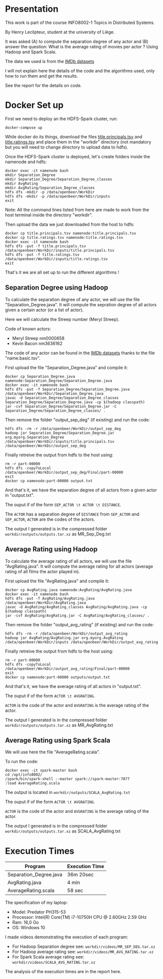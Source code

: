 
# Presentation
This work is part of the course INFO8002-1 Topics in Distributed Systems.

By Henry Leclipteur, student at the university of Liège.

It was asked (A) to compute the separation degree of any actor and (B) answer the question: What is the average rating of movies per actor ?
Using Hadoop and Spark Scala.


The data we used is from the [IMDb datasets](https://developer.imdb.com/non-commercial-datasets/)

I will not explain here the details of the code and the algorithms used, only how to run them and get the results.

See the report for the details on code.


# Docker Set up
First we need to deploy an the HDFS-Spark cluster, run:

```
docker-compose up
```

While docker do its things, download the files [title.principals.tsv](https://datasets.imdbws.com/) and [title.ratings.tsv](https://datasets.imdbws.com/) and place them in the "workdir" directory (not mandatory but you will need to change directory to upload data to hdfs).

Once the HDFS-Spark cluster is deployed, let's create folders inside the namenode and hdfs:
```
docker exec -it namenode bash
mkdir Separation_Degree
mkdir Separation_Degree/Separation_Degree_classes
mkdir AvgRating
mkdir AvgRating/Separation_Degree_classes
hdfs dfs -mkdir -p /data/openbeer/WorkDir
hdfs dfs -mkdir -p /data/openbeer/WorkDir/inputs
exit
```
Note: All the command lines listed from here are made to work from the host terminal inside the directory "workdir".

Then upload the data we just downloaded from the host to hdfs:
```
docker cp title.principals.tsv namenode:title.principals.tsv
docker cp title.ratings.tsv namenode:title.ratings.tsv
docker exec -it namenode bash
hdfs dfs -put -f title.principals.tsv   /data/openbeer/WorkDir/inputs/title.principals.tsv  
hdfs dfs -put -f title.ratings.tsv   /data/openbeer/WorkDir/inputs/title.ratings.tsv  
exit
```

That's it we are all set up to run the different algorithms !

## Separation Degree using Hadoop
To calculate the separation degree of any actor, we will use the file "Separation_Degree.java".
It will compute the sepration degree of all actors given a certain actor (or a list of actor).

Here we will calculate the Streep number (Meryl Streep). 

Code of known actors:
* Meryl Streep  nm0000658
* Kevin Bacon   nm3636162

The code of any actor can be found in the [IMDb datasets](https://developer.imdb.com/) thanks to the file "name.basic.tsv".


First upload the file "Separation_Degree.java" and compile it:
```
docker cp Separation_Degree.java namenode:Separation_Degree/Separation_Degree.java
docker exec -it namenode bash
hdfs dfs -put -f Separation_Degree/Separation_Degree.java /data/openbeer/WorkDir/Separation_Degree.java
javac -d Separation_Degree/Separation_Degree_classes Separation_Degree/Separation_Degree.java -cp $(hadoop classpath)
jar -cvf Separation_Degree/Separation_Degree.jar -C Separation_Degree/Separation_Degree_classes/ .
```

Then remove the folder "output_sep_deg" (if existing) and run the code:
```
hdfs dfs -rm -r /data/openbeer/WorkDir/output_sep_deg
hadoop jar Separation_Degree/Separation_Degree.jar org.myorg.Separation_Degree /data/openbeer/WorkDir/inputs/title.principals.tsv /data/openbeer/WorkDir/output_sep_deg
```

Finally retreive the output from hdfs to the host using:
```
rm -r part-00000
hdfs dfs -copyToLocal /data/openbeer/WorkDir/output_sep_deg/Final/part-00000
exit
docker cp namenode:part-00000 output.txt 
```

And that's it, we have the separation degree of all actors from a given actor in "output.txt".

The ouput if of the form `SEP_ACTOR \t ACTOR \t DISTANCE`.

The `ACTOR` has a separation degree of `DISTANCE` from `SEP_ACTOR` and `SEP_ACTOR`, `ACTOR` are the codes of the actors.

The output I generated is in the compressed folder `workdir/outputs/outputs.tar.xz` as MR_Sep_Deg.txt

## Average Rating using Hadoop
To calculate the average rating of all actors, we will use the file "AvgRating.java".
It will compute the average rating for all actors (average rating of all films the actor played in).

First upload the file "AvgRating.java" and compile it:
```
docker cp AvgRating.java namenode:AvgRating/AvgRating.java
docker exec -it namenode bash
hdfs dfs -put -f AvgRating/AvgRating.java /data/openbeer/WorkDir/AvgRating.java
javac -d AvgRating/AvgRating_classes AvgRating/AvgRating.java -cp $(hadoop classpath)
jar -cvf AvgRating/AvgRating.jar -C AvgRating/AvgRating_classes/ .
```

Then remove the folder "output_avg_rating" (if existing) and run the code:
```
hdfs dfs -rm -r /data/openbeer/WorkDir/output_avg_rating
hadoop jar AvgRating/AvgRating.jar org.myorg.AvgRating /data/openbeer/WorkDir/inputs /data/openbeer/WorkDir/output_avg_rating
```

Finally retreive the output from hdfs to the host using:
```
rm -r part-00000
hdfs dfs -copyToLocal /data/openbeer/WorkDir/output_avg_rating/Final/part-00000
exit
docker cp namenode:part-00000 outputs/output.txt 
```

And that's it, we have the average rating of all actors in "output.txt".

The ouput if of the form `ACTOR \t AVGRATING`.

`ACTOR` is the code of the actor and `AVGRATING` is the average rating of the actor.

The output I generated is in the compressed folder `workdir/outputs/outputs.tar.xz` as MR_AvgRating.txt


## Average Rating using Spark Scala
We will use here the file "AverageRating.scala".

To run the code:
```
docker exec -it spark-master bash
cd /opt/info8002/
/spark/bin/spark-shell --master spark://spark-master:7077
:load AverageRating.scala
```

The output is located in `workdir/outputs/SCALA_AvgRating.txt`

The ouput if of the form `ACTOR \t AVGRATING`.

`ACTOR` is the code of the actor and `AVGRATING` is the average rating of the actor.

The output I generated is in the compressed folder `workdir/outputs/outputs.tar.xz` as SCALA_AvgRating.txt



# Execution Times

| Program    | Execution Time |
| -------- | ------- |
| Separation_Degree.java  | 36m 20sec    |
| AvgRating.java | 4 min     |
| AverageRating.scala    | 58 sec     |

The specification of my laptop:
* Model: Predator PH315-53
* Processor: Intel(R) Core(TM) i7-10750H CPU @ 2.60GHz   2.59 GHz
* Ram: 16,0 Go
* OS: Windows 10


I made videos demonstrating the execution of each program:
* For Hadoop Separation degree see: `workdir/videos/MR_SEP_DEG.tar.xz`
* For Hadoop average rating see: `workdir/videos/MR_AVG_RATING.tar.xz`
* For Spark Scala average rating see: `workdir/videos/SCALA_AVG_RATING.tar.xz`


The analysis of the execution times are in the report here.

